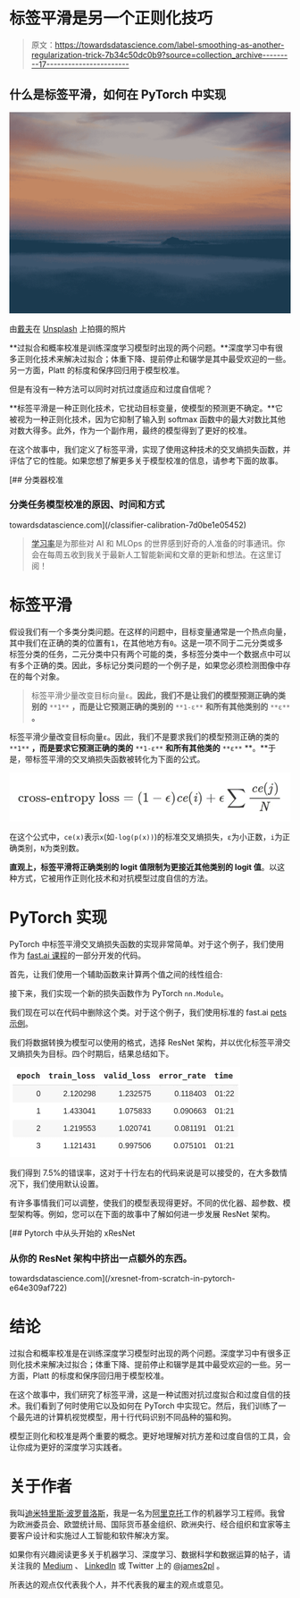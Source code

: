 # 标签平滑是另一个正则化技巧

> 原文：<https://towardsdatascience.com/label-smoothing-as-another-regularization-trick-7b34c50dc0b9?source=collection_archive---------17----------------------->

## 什么是标签平滑，如何在 PyTorch 中实现

![](img/7f9505f43dcf4a40687cf66c247456ed.png)

由[戴夫](https://unsplash.com/@johnwestrock?utm_source=unsplash&utm_medium=referral&utm_content=creditCopyText)在 [Unsplash](https://unsplash.com/s/photos/smooth?utm_source=unsplash&utm_medium=referral&utm_content=creditCopyText) 上拍摄的照片

**过拟合和概率校准是训练深度学习模型时出现的两个问题。**深度学习中有很多正则化技术来解决过拟合；体重下降、提前停止和辍学是其中最受欢迎的一些。另一方面，Platt 的标度和保序回归用于模型校准。

但是有没有一种方法可以同时对抗过度适应和过度自信呢？

**标签平滑是一种正则化技术，它扰动目标变量，使模型的预测更不确定。**它被视为一种正则化技术，因为它抑制了输入到 softmax 函数中的最大对数比其他对数大得多。此外，作为一个副作用，最终的模型得到了更好的校准。

在这个故事中，我们定义了标签平滑，实现了使用这种技术的交叉熵损失函数，并评估了它的性能。如果您想了解更多关于模型校准的信息，请参考下面的故事。

[](/classifier-calibration-7d0be1e05452) [## 分类器校准

### 分类任务模型校准的原因、时间和方式

towardsdatascience.com](/classifier-calibration-7d0be1e05452) 

> [学习率](https://www.dimpo.me/newsletter?utm_source=medium&utm_medium=article&utm_campaign=label_smooth)是为那些对 AI 和 MLOps 的世界感到好奇的人准备的时事通讯。你会在每周五收到我关于最新人工智能新闻和文章的更新和想法。在这里订阅！

# 标签平滑

假设我们有一个多类分类问题。在这样的问题中，目标变量通常是一个热点向量，其中我们在正确的类的位置有`1`，在其他地方有`0`。这是一项不同于二元分类或多标签分类的任务，二元分类中只有两个可能的类，多标签分类中一个数据点中可以有多个正确的类。因此，多标记分类问题的一个例子是，如果您必须检测图像中存在的每个对象。

> 标签平滑少量改变目标向量`ε`。**因此，我们不是让我们的模型预测正确的类别的** `**1**` **，而是让它预测正确的类别的** `**1-ε**` **和所有其他类别的** `**ε**` **。**

标签平滑少量改变目标向量`ε`。因此，我们不是要求我们的模型预测正确的类的 `**1**` **，而是要求它预测正确的类的** `**1-ε**` **和所有其他类的** `**ε**` **。**于是，带标签平滑的交叉熵损失函数被转化为下面的公式。

![](img/78b0d6e2f476aac953ea992c7c7517b7.png)

在这个公式中，`ce(x)`表示`x`(如`-log(p(x))`)的标准交叉熵损失，`ε`为小正数，`i`为正确类别，`N`为类别数。

**直观上，标签平滑将正确类别的 logit 值限制为更接近其他类别的 logit 值**。以这种方式，它被用作正则化技术和对抗模型过度自信的方法。

# PyTorch 实现

PyTorch 中标签平滑交叉熵损失函数的实现非常简单。对于这个例子，我们使用作为 [fast.ai 课程](https://youtu.be/vnOpEwmtFJ8?t=1258)的一部分开发的代码。

首先，让我们使用一个辅助函数来计算两个值之间的线性组合:

接下来，我们实现一个新的损失函数作为 PyTorch `nn.Module`。

我们现在可以在代码中删除这个类。对于这个例子，我们使用标准的 fast.ai [pets 示例](https://github.com/fastai/course-v3/blob/master/nbs/dl1/lesson1-pets.ipynb)。

我们将数据转换为模型可以使用的格式，选择 ResNet 架构，并以优化标签平滑交叉熵损失为目标。四个时期后，结果总结如下。

![](img/54108d52af96733ca74b1748b4f9a7d4.png)

我们得到 7.5%的错误率，这对于十行左右的代码来说是可以接受的，在大多数情况下，我们使用默认设置。

有许多事情我们可以调整，使我们的模型表现得更好。不同的优化器、超参数、模型架构等。例如，您可以在下面的故事中了解如何进一步发展 ResNet 架构。

[](/xresnet-from-scratch-in-pytorch-e64e309af722) [## Pytorch 中从头开始的 xResNet

### 从你的 ResNet 架构中挤出一点额外的东西。

towardsdatascience.com](/xresnet-from-scratch-in-pytorch-e64e309af722) 

# 结论

过拟合和概率校准是在训练深度学习模型时出现的两个问题。深度学习中有很多正则化技术来解决过拟合；体重下降、提前停止和辍学是其中最受欢迎的一些。另一方面，Platt 的标度和保序回归用于模型校准。

在这个故事中，我们研究了标签平滑，这是一种试图对抗过度拟合和过度自信的技术。我们看到了何时使用它以及如何在 PyTorch 中实现它。然后，我们训练了一个最先进的计算机视觉模型，用十行代码识别不同品种的猫和狗。

模型正则化和校准是两个重要的概念。更好地理解对抗方差和过度自信的工具，会让你成为更好的深度学习实践者。

# 关于作者

我叫[迪米特里斯·波罗普洛斯](https://www.dimpo.me/?utm_source=medium&utm_medium=article&utm_campaign=label_smooth)，我是一名为[阿里克托](https://www.arrikto.com/)工作的机器学习工程师。我曾为欧洲委员会、欧盟统计局、国际货币基金组织、欧洲央行、经合组织和宜家等主要客户设计和实施过人工智能和软件解决方案。

如果你有兴趣阅读更多关于机器学习、深度学习、数据科学和数据运算的帖子，请关注我的 [Medium](https://towardsdatascience.com/medium.com/@dpoulopoulos/follow) 、 [LinkedIn](https://www.linkedin.com/in/dpoulopoulos/) 或 Twitter 上的 [@james2pl](https://twitter.com/james2pl) 。

所表达的观点仅代表我个人，并不代表我的雇主的观点或意见。